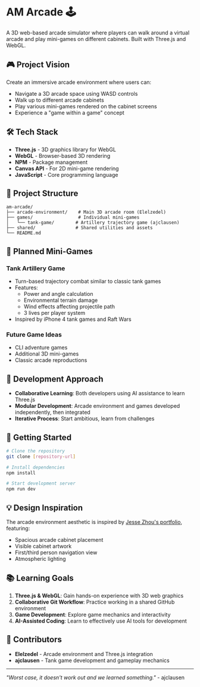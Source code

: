 # AM Arcade 🕹️

A 3D web-based arcade simulator where players can walk around a virtual arcade and play mini-games on different cabinets. Built with Three.js and WebGL.

## 🎮 Project Vision

Create an immersive arcade environment where users can:
- Navigate a 3D arcade space using WASD controls
- Walk up to different arcade cabinets
- Play various mini-games rendered on the cabinet screens
- Experience a "game within a game" concept

## 🛠️ Tech Stack

- **Three.js** - 3D graphics library for WebGL
- **WebGL** - Browser-based 3D rendering
- **NPM** - Package management
- **Canvas API** - For 2D mini-game rendering
- **JavaScript** - Core programming language

## 📁 Project Structure

```
am-arcade/
├── arcade-environment/    # Main 3D arcade room (Elelzedel)
├── games/                 # Individual mini-games
│   └── tank-game/        # Artillery trajectory game (ajclausen)
├── shared/               # Shared utilities and assets
└── README.md
```

## 🎯 Planned Mini-Games

### Tank Artillery Game
- Turn-based trajectory combat similar to classic tank games
- Features:
  - Power and angle calculation
  - Environmental terrain damage
  - Wind effects affecting projectile path
  - 3 lives per player system
- Inspired by iPhone 4 tank games and Raft Wars

### Future Game Ideas
- CLI adventure games
- Additional 3D mini-games
- Classic arcade reproductions

## 👥 Development Approach

- **Collaborative Learning**: Both developers using AI assistance to learn Three.js
- **Modular Development**: Arcade environment and games developed independently, then integrated
- **Iterative Process**: Start ambitious, learn from challenges

## 🚀 Getting Started

```bash
# Clone the repository
git clone [repository-url]

# Install dependencies
npm install

# Start development server
npm run dev
```

## 💡 Design Inspiration

The arcade environment aesthetic is inspired by [Jesse Zhou's portfolio](https://www.jesse-zhou.com/), featuring:
- Spacious arcade cabinet placement
- Visible cabinet artwork
- First/third person navigation view
- Atmospheric lighting

## 📚 Learning Goals

1. **Three.js & WebGL**: Gain hands-on experience with 3D web graphics
2. **Collaborative Git Workflow**: Practice working in a shared GitHub environment
3. **Game Development**: Explore game mechanics and interactivity
4. **AI-Assisted Coding**: Learn to effectively use AI tools for development

## 🤝 Contributors

- **Elelzedel** - Arcade environment and Three.js integration
- **ajclausen** - Tank game development and gameplay mechanics

---

*"Worst case, it doesn't work out and we learned something."* - ajclausen